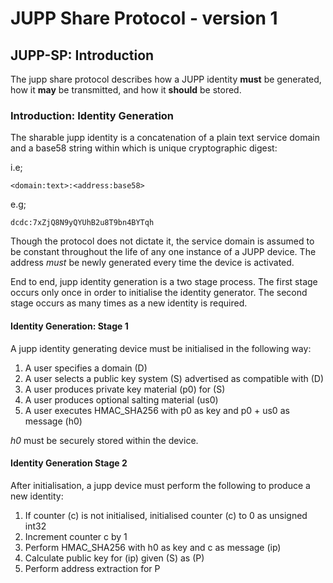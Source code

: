 # JUPP Share Protocol - version 1

## JUPP-SP: Introduction

The jupp share protocol describes how a JUPP identity **must** be generated, how it **may** be transmitted, and how it **should** be stored.

### Introduction: Identity Generation

The sharable jupp identity is a concatenation of a plain text service domain and a base58 string within which is unique cryptographic digest:

i.e;

`<domain:text>:<address:base58>`

e.g;

`dcdc:7xZjQ8N9yQYUhB2u8T9bn4BYTqh`

Though the protocol does not dictate it, the service domain is assumed to be constant throughout the life of any one instance of a JUPP device. The address *must* be newly generated every time the device is activated.

End to end, jupp identity generation is a two stage process. The first stage occurs only once in order to initialise the identity generator. The second stage occurs as many times as a new identity is required.

#### Identity Generation: Stage 1

A jupp identity generating device must be initialised in the following way:

1. A user specifies a domain (D)
2. A user selects a public key system (S) advertised as compatible with (D)
3. A user produces private key material (p0) for (S)
4. A user produces optional salting material (us0)
5. A user executes HMAC_SHA256 with p0 as key and p0 + us0 as message (h0)

_h0_ must be securely stored within the device.

#### Identity Generation Stage 2

After initialisation, a jupp device must perform the following to produce a new identity:

1. If counter (c) is not initialised, initialised counter (c) to 0 as unsigned int32 
2. Increment counter c by 1
3. Perform HMAC_SHA256 with h0 as key and c as message (ip)
4. Calculate public key for (ip) given (S) as (P)
5. Perform address extraction for P

